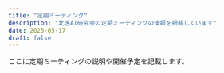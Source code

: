 ```yaml
---
title: "定期ミーティング"
description: "北医AI研究会の定期ミーティングの情報を掲載しています"
date: 2025-05-17
draft: false
---
```


ここに定期ミーティングの説明や開催予定を記載します。 